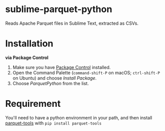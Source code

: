 # sublime-parquet-python
Reads Apache Parquet files in Sublime Text, extracted as CSVs.

# Installation
**via Package Control**

1. Make sure you have [Package Control](https://packagecontrol.io/installation) installed.
1. Open the Command Palette (`command-shift-P` on macOS; `ctrl-shift-P` on Ubuntu) and choose _Install Package_.
1. Choose _ParquetPython_ from the list.

# Requirement
You'll need to have a python environment in your path, and then install [parquet-tools](https://github.com/ktrueda/parquet-tools) with `pip install parquet-tools`